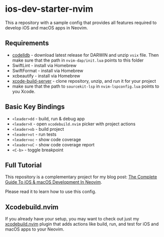 # ios-dev-starter-nvim

This a repository with a sample config that provides all features required to develop iOS and macOS apps in Neovim.

## Requirements

- [codelldb](https://github.com/vadimcn/codelldb/releases) - download latest release for DARWIN and unzip `vsix` file. Then make sure that the path in `nvim-dap/init.lua` points to this folder
- SwiftLint - install via Homebrew
- SwiftFormat - install via Homebrew
- xcbeautify - install via Homebrew
- [xcode-build-server](https://github.com/SolaWing/xcode-build-server) - clone repository, unzip, and run it for your project
- make sure that the path to `sourcekit-lsp` in `nvim-lspconfig.lua` points to you Xcode.

## Basic Key Bindings

- `<leader>dd` - build, run & debug app
- `<leader>X` - open `xcodebuild.nvim` picker with project actions
- `<leader>xb` - build project
- `<leader>xt` - run tests
- `<leader>xc` - show code coverage
- `<leader>xC` - show code coverage report
- `<C-b>` - toggle breakpoint

## Full Tutorial

This repository is a complementary project for my blog post: [The Complete Guide To iOS & macOS Development In Neovim](https://wojciechkulik.pl/ios/the-complete-guide-to-ios-macos-development-in-neovim).

Please read it to learn how to use this config.

## Xcodebuild.nvim

If you already have your setup, you may want to check out just my [xcodebuild.nvim](https://github.com/wojciech-kulik/xcodebuild.nvim) plugin that adds actions like build, run, and test for iOS and macOS apps to your Neovim.
